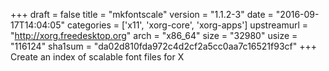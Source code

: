+++
draft = false
title = "mkfontscale"
version = "1.1.2-3"
date = "2016-09-17T14:04:05"
categories = ['x11', 'xorg-core', 'xorg-apps']
upstreamurl = "http://xorg.freedesktop.org"
arch = "x86_64"
size = "32980"
usize = "116124"
sha1sum = "da02d810fda972c4d2cf2a5cc0aa7c16521f93cf"
+++
Create an index of scalable font files for X